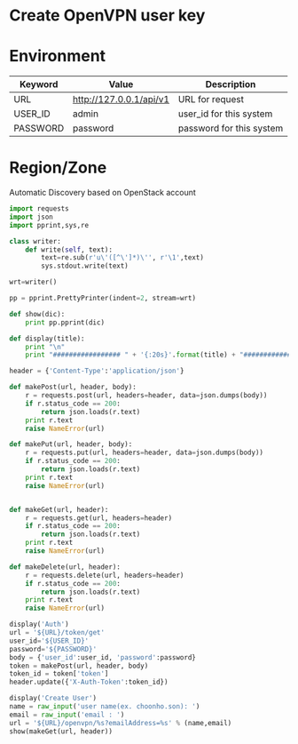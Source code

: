 # Create OpenVPN user key

# Environment

Keyword | Value | Description
----    | ----  | ----
URL     | http://127.0.0.1/api/v1 | URL for request
USER_ID     | admin | user_id for this system
PASSWORD     | password | password for this system

# Region/Zone

Automatic Discovery based on OpenStack account

~~~python
import requests
import json
import pprint,sys,re

class writer:
    def write(self, text):
        text=re.sub(r'u\'([^\']*)\'', r'\1',text)
        sys.stdout.write(text)

wrt=writer()

pp = pprint.PrettyPrinter(indent=2, stream=wrt)

def show(dic):
    print pp.pprint(dic)

def display(title):
    print "\n"
    print "################# " + '{:20s}'.format(title) + "##############"

header = {'Content-Type':'application/json'}

def makePost(url, header, body):
    r = requests.post(url, headers=header, data=json.dumps(body))
    if r.status_code == 200:
        return json.loads(r.text)
    print r.text
    raise NameError(url)

def makePut(url, header, body):
    r = requests.put(url, headers=header, data=json.dumps(body))
    if r.status_code == 200:
        return json.loads(r.text)
    print r.text
    raise NameError(url)


def makeGet(url, header):
    r = requests.get(url, headers=header)
    if r.status_code == 200:
        return json.loads(r.text)
    print r.text
    raise NameError(url)

def makeDelete(url, header):
    r = requests.delete(url, headers=header)
    if r.status_code == 200:
        return json.loads(r.text)
    print r.text
    raise NameError(url)

display('Auth')
url = '${URL}/token/get'
user_id='${USER_ID}'
password='${PASSWORD}'
body = {'user_id':user_id, 'password':password}
token = makePost(url, header, body)
token_id = token['token']
header.update({'X-Auth-Token':token_id})

display('Create User')
name = raw_input('user name(ex. choonho.son): ')
email = raw_input('email : ')
url = '${URL}/openvpn/%s?emailAddress=%s' % (name,email)
show(makeGet(url, header))

~~~
